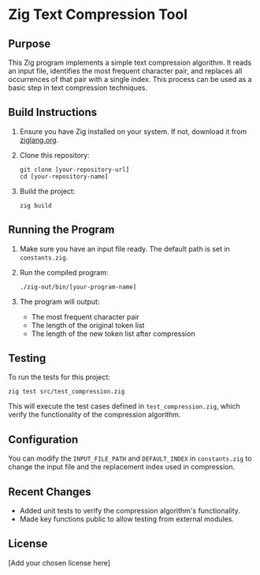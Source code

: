 # Zig Text Compression Tool

## Purpose

This Zig program implements a simple text compression algorithm. It reads an input file, identifies the most frequent character pair, and replaces all occurrences of that pair with a single index. This process can be used as a basic step in text compression techniques.

## Build Instructions

1. Ensure you have Zig installed on your system. If not, download it from [ziglang.org](https://ziglang.org/).

2. Clone this repository:

   ```
   git clone [your-repository-url]
   cd [your-repository-name]
   ```

3. Build the project:
   ```
   zig build
   ```

## Running the Program

1. Make sure you have an input file ready. The default path is set in `constants.zig`.

2. Run the compiled program:

   ```
   ./zig-out/bin/[your-program-name]
   ```

3. The program will output:
   - The most frequent character pair
   - The length of the original token list
   - The length of the new token list after compression

## Testing

To run the tests for this project:

```
zig test src/test_compression.zig
```

This will execute the test cases defined in `test_compression.zig`, which verify the functionality of the compression algorithm.

## Configuration

You can modify the `INPUT_FILE_PATH` and `DEFAULT_INDEX` in `constants.zig` to change the input file and the replacement index used in compression.

## Recent Changes

- Added unit tests to verify the compression algorithm's functionality.
- Made key functions public to allow testing from external modules.

## License

[Add your chosen license here]
